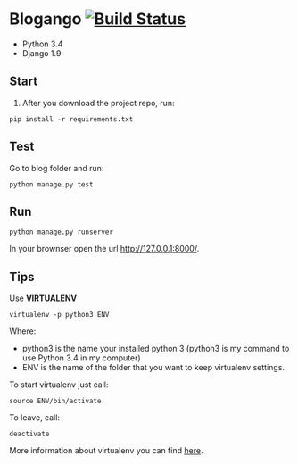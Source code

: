 # Blogango [![Build Status](https://snap-ci.com/roselmamendes/blog-django/branch/master/build_image)](https://snap-ci.com/roselmamendes/blog-django/branch/master)

* Python 3.4
* Django 1.9

## Start

1. After you download the project repo, run:
````
pip install -r requirements.txt
````
## Test

Go to blog folder and run:
````
python manage.py test
````

## Run

````
python manage.py runserver
````

In your brownser open the url http://127.0.0.1:8000/.

## Tips

Use **VIRTUALENV**
````
virtualenv -p python3 ENV
````
Where:
* python3 is the name your installed python 3 (python3 is my command to use Python 3.4 in my computer)
* ENV is the name of the folder that you want to keep virtualenv settings.

To start virtualenv just call:
````
source ENV/bin/activate
````
To leave, call:
```
deactivate
````

More information about virtualenv you can find [here](https://virtualenv.readthedocs.org/en/latest/).

